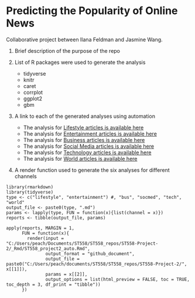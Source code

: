 # Predicting the Popularity of Online News
Collaborative project between Ilana Feldman and Jasmine Wang.

1. Brief description of the purpose of the repo




2. List of R packages were used to generate the analysis

   * tidyverse
   * knitr
   * caret
   * corrplot
   * ggplot2
   * gbm

3. A link to each of the generated analyses using automation

   * The analysis for [Lifestyle articles is available here](lifestyle.html)
   * The analysis for [Entertainment articles is available here](entertainment.html)
   * The analysis for [Business articles is available here](bus.html)
   * The analysis for [Social Media articles is available here](socmed.html)
   * The analysis for [Technology articles is available here](tech.html)
   * The analysis for [World articles is available here](world.html)

4. A render function used to generate the six analyses for different channels

```{r eval=FALSE}  
library(rmarkdown)  
library(tidyverse)  
type <- c("lifestyle", "entertainment") #, "bus", "socmed", "tech", "world"  
output_file <- paste0(type, ".md")  
params <- lapply(type, FUN = function(x){list(channel = x)})  
reports <- tibble(output_file, params)  

apply(reports, MARGIN = 1, 
      FUN = function(x){
        render(input = "C:/Users/peach/Documents/ST558/ST558_repos/ST558-Project-2/_Rmd/ST558_project2_auto.Rmd",
               output_format = "github_document", 
               output_file = paste0("C:/Users/peach/documents/ST558/ST558_repos/ST558-Project-2/", x[[1]]),
               params = x[[2]],
               output_options = list(html_preview = FALSE, toc = TRUE, toc_depth = 3, df_print = "tibble"))
      })
```
